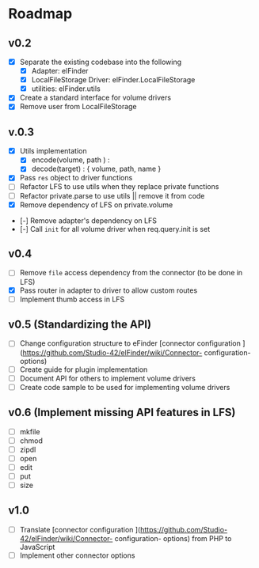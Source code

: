 # Roadmap

## v0.2
- [x] Separate the existing codebase into the following
	- [x] Adapter: elFinder 
	- [x] LocalFileStorage Driver: elFinder.LocalFileStorage
	- [x] utilities: elFinder.utils
- [x] Create a standard interface for volume drivers
- [x] Remove user from LocalFileStorage

## v.0.3
- [x] Utils implementation
	- [x] encode(volume, path ) : 
	- [x] decode(target) : { volume, path, name }
- [x] Pass `res` object to driver functions
- [ ] Refactor LFS to use utils when they replace private functions
- [ ] Refactor private.parse to use utils || remove it from code
- [x] Remove dependency of LFS on private.volume
- [-] Remove adapter's dependency on LFS
- [-] Call `init` for all volume driver when req.query.init is set

## v0.4
- [ ] Remove `file` access dependency from the connector (to be done in LFS)
- [x] Pass router in adapter to driver to allow custom routes
- [ ] Implement thumb access in LFS

## v0.5 (Standardizing the API)
- [ ] Change configuration structure to eFinder [connector configuration ](https://github.com/Studio-42/elFinder/wiki/Connector- configuration- options)
- [ ] Create guide for plugin implementation
- [ ] Document API for others to implement volume drivers
- [ ] Create code sample to be used for implementing volume drivers

## v0.6 (Implement missing API features in LFS)
- [ ] mkfile
- [ ] chmod
- [ ] zipdl
- [ ] open
- [ ] edit
- [ ] put
- [ ] size

## v1.0
- [ ] Translate [connector configuration ](https://github.com/Studio-42/elFinder/wiki/Connector- configuration- options) from PHP to JavaScript
- [ ] Implement other connector options
